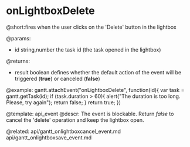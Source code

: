 onLightboxDelete
=============

@short:fires when the user clicks on the 'Delete' button in the lightbox
	

@params:
- id		string,number		the task id (the task opened in the lightbox)

@returns:  
- result     boolean       defines whether the default action of the event will be triggered (<b>true</b>) or canceled (<b>false</b>) 
 
@example:
gantt.attachEvent("onLightboxDelete", function(id){
	var task = gantt.getTask(id);
    if (task.duration > 60){
    	alert("The duration is too long. Please, try again");
        return false;
    }
    return true;
})

@template:	api_event
@descr:
The event is blockable. Return *false* to cancel the 'delete' operation and keep the lightbox open.

@related:
	api/gantt_onlightboxcancel_event.md
    api/gantt_onlightboxsave_event.md